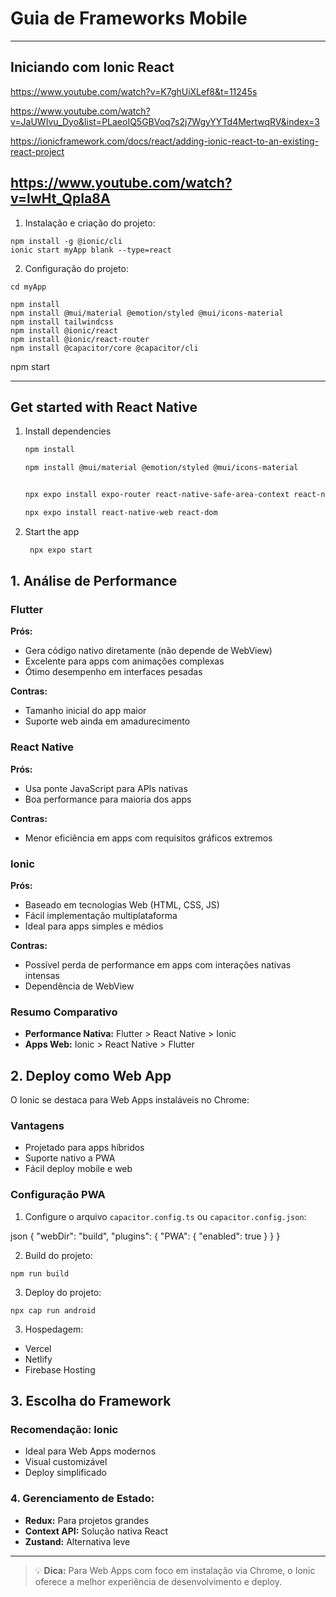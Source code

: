 
# Guia de Frameworks Mobile
---

## Iniciando com Ionic React

https://www.youtube.com/watch?v=K7ghUiXLef8&t=11245s

https://www.youtube.com/watch?v=JaUWIvu_Dyo&list=PLaeoIQ5GBVoq7s2j7WgyYYTd4MertwqRV&index=3

https://ionicframework.com/docs/react/adding-ionic-react-to-an-existing-react-project

https://www.youtube.com/watch?v=IwHt_QpIa8A
---

1. Instalação e criação do projeto:

```
npm install -g @ionic/cli
ionic start myApp blank --type=react
```

2. Configuração do projeto:

```
cd myApp

npm install
npm install @mui/material @emotion/styled @mui/icons-material
npm install tailwindcss 
npm install @ionic/react
npm install @ionic/react-router
npm install @capacitor/core @capacitor/cli

```


npm start


---

## Get started with React Native

1. Install dependencies

   ```bash
   npm install

   npm install @mui/material @emotion/styled @mui/icons-material


   npx expo install expo-router react-native-safe-area-context react-native-screens expo-linking expo-constants expo-status-bar

   npx expo install react-native-web react-dom


   ```

2. Start the app

   ```bash
    npx expo start
   ```


## 1. Análise de Performance

### Flutter
**Prós:**
- Gera código nativo diretamente (não depende de WebView)
- Excelente para apps com animações complexas
- Ótimo desempenho em interfaces pesadas

**Contras:**
- Tamanho inicial do app maior
- Suporte web ainda em amadurecimento

### React Native
**Prós:**
- Usa ponte JavaScript para APIs nativas
- Boa performance para maioria dos apps

**Contras:**
- Menor eficiência em apps com requisitos gráficos extremos

### Ionic
**Prós:**
- Baseado em tecnologias Web (HTML, CSS, JS)
- Fácil implementação multiplataforma
- Ideal para apps simples e médios

**Contras:**
- Possível perda de performance em apps com interações nativas intensas
- Dependência de WebView

### Resumo Comparativo
- **Performance Nativa:** Flutter > React Native > Ionic
- **Apps Web:** Ionic > React Native > Flutter

## 2. Deploy como Web App

O Ionic se destaca para Web Apps instaláveis no Chrome:

### Vantagens
- Projetado para apps híbridos
- Suporte nativo a PWA
- Fácil deploy mobile e web

### Configuração PWA
1. Configure o arquivo `capacitor.config.ts` ou `capacitor.config.json`:



json
{
"webDir": "build",
"plugins": {
"PWA": {
"enabled": true
}
}
}


2. Build do projeto:

```
npm run build
```

3. Deploy do projeto:

```
npx cap run android
```



3. Hospedagem:
- Vercel
- Netlify
- Firebase Hosting

## 3. Escolha do Framework

### Recomendação: Ionic
- Ideal para Web Apps modernos
- Visual customizável
- Deploy simplificado





### 4. Gerenciamento de Estado:
- **Redux:** Para projetos grandes
- **Context API:** Solução nativa React
- **Zustand:** Alternativa leve

---

> 💡 **Dica:** Para Web Apps com foco em instalação via Chrome, o Ionic oferece a melhor experiência de desenvolvimento e deploy.


